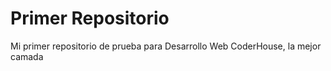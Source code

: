 # Primer Repositorio

Mi primer repositorio de prueba para Desarrollo Web CoderHouse, la mejor camada
